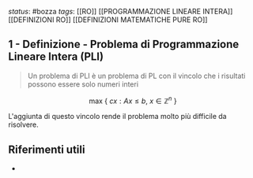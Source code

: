 *status*: #bozza 
*tags*: [[RO]] [[PROGRAMMAZIONE LINEARE INTERA]] [[DEFINIZIONI RO]] [[DEFINIZIONI MATEMATICHE PURE RO]]

## 1 - Definizione - Problema di Programmazione Lineare Intera (PLI)

> Un problema di PLI è un problema di PL con il vincolo che i risultati possono essere solo numeri interi


$$
\text{max }\{ \ cx: Ax \leq b , \ x \in \mathbb{Z}^n \ \}
$$

L'aggiunta di questo vincolo rende il problema molto più difficile da risolvere.

## Riferimenti utili

* 
